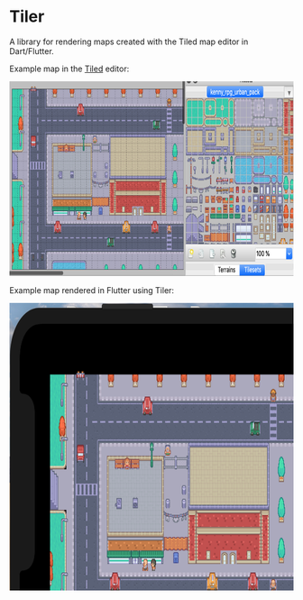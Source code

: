 # Tiler

A library for rendering maps created with the Tiled map editor in Dart/Flutter.

Example map in the [Tiled](https://www.mapeditor.org/) editor:

<img src="https://github.com/DanTup/tiler/blob/master/doc/screenshots/simple_example_tiled.png" width="795" height="345" />

Example map rendered in Flutter using Tiler:

<img src="https://github.com/DanTup/tiler/blob/master/doc/screenshots/simple_example.png" width="840" height="510" />
